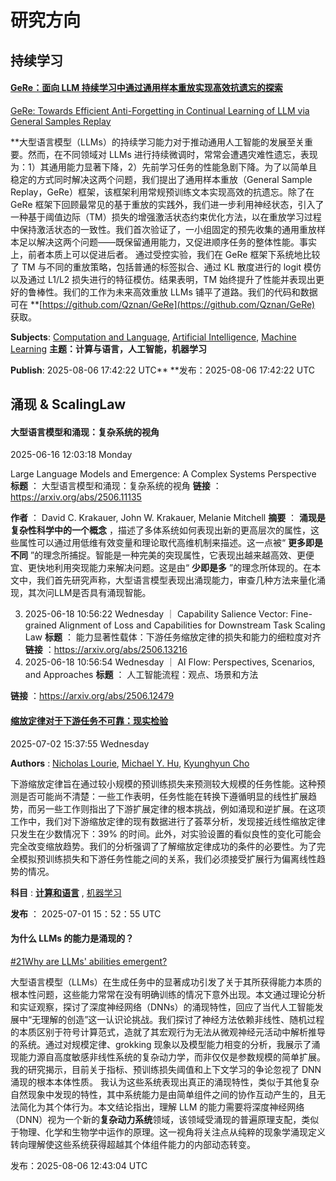 # 研究方向

## 持续学习

#### [GeRe：面向 LLM 持续学习中通过通用样本重放实现高效抗遗忘的探索](https://papers.cool/arxiv/2508.04676)

[GeRe: Towards Efficient Anti-Forgetting in Continual Learning of LLM via General Samples Replay ](https://papers.cool/arxiv/2508.04676)

**大型语言模型（LLMs）的持续学习能力对于推动通用人工智能的发展至关重要。然而，在不同领域对 LLMs 进行持续微调时，常常会遭遇灾难性遗忘，表现为：1）其通用能力显著下降，2）先前学习任务的性能急剧下降。为了以简单且稳定的方式同时解决这两个问题，我们提出了通用样本重放（General Sample Replay，GeRe）框架，该框架利用常规预训练文本实现高效的抗遗忘。除了在 GeRe 框架下回顾最常见的基于重放的实践外，我们进一步利用神经状态，引入了一种基于阈值边际（TM）损失的增强激活状态约束优化方法，以在重放学习过程中保持激活状态的一致性。我们首次验证了，一小组固定的预先收集的通用重放样本足以解决这两个问题——既保留通用能力，又促进顺序任务的整体性能。事实上，前者本质上可以促进后者。 通过受控实验，我们在 GeRe 框架下系统地比较了 TM 与不同的重放策略，包括普通的标签拟合、通过 KL 散度进行的 logit 模仿以及通过 L1/L2 损失进行的特征模仿。结果表明，TM 始终提升了性能并表现出更好的鲁棒性。我们的工作为未来高效重放 LLMs 铺平了道路。我们的代码和数据可在 **[https://github.com/Qznan/GeRe](https://github.com/Qznan/GeRe) 获取。

**Subjects**: [Computation and Language](https://papers.cool/arxiv/cs.CL), [Artificial Intelligence](https://papers.cool/arxiv/cs.AI), [Machine Learning](https://papers.cool/arxiv/cs.LG)
**主题：计算与语言，人工智能，机器学习**

**Publish**: 2025-08-06 17:42:22 UTC**
**发布：2025-08-06 17:42:22 UTC

## 涌现 & ScalingLaw

#### 大型语言模型和涌现：复杂系统的视角

2025-06-16 12:03:18 Monday

Large Language Models and Emergence: A Complex Systems Perspective
 **标题** ： 大型语言模型和涌现：复杂系统的视角
 **链接** ：https://arxiv.org/abs/2506.11135

 **作者** ： David C. Krakauer,  John W. Krakauer,  Melanie Mitchell
 **摘要** ： **涌现是复杂性科学中的一个概念** ，描述了多体系统如何表现出新的更高层次的属性，这些属性可以通过用低维有效变量和理论取代高维机制来描述。这一点被“ **更多即是不同** ”的理念所捕捉。智能是一种完美的突现属性，它表现出越来越高效、更便宜、更快地利用突现能力来解决问题。这是由“ **少即是多** ”的理念所体现的。在本文中，我们首先研究声称，大型语言模型表现出涌现能力，审查几种方法来量化涌现，其次问LLM是否具有涌现智能。

3. 2025-06-18 10:56:22 Wednesday ｜ Capability Salience Vector: Fine-grained Alignment of Loss and  Capabilities for Downstream Task Scaling Law
   **标题** ： 能力显著性载体：下游任务缩放定律的损失和能力的细粒度对齐
   **链接** ：https://arxiv.org/abs/2506.13216
4. 2025-06-18 10:56:54 Wednesday ｜ AI Flow: Perspectives, Scenarios, and Approaches
   **标题** ： 人工智能流程：观点、场景和方法

 **链接** ：https://arxiv.org/abs/2506.12479

#### **[缩放定律对于下游任务不可靠：现实检验](https://papers.cool/arxiv/2507.00885)**

2025-07-02 15:37:55 Wednesday

 **Authors** : [Nicholas Lourie](https://arxiv.org/search/?searchtype=author&query=Nicholas%20Lourie), [Michael Y. Hu](https://arxiv.org/search/?searchtype=author&query=Michael%20Y.%20Hu), [Kyunghyun Cho](https://arxiv.org/search/?searchtype=author&query=Kyunghyun%20Cho)

下游缩放定律旨在通过较小规模的预训练损失来预测较大规模的任务性能。这种预测是否可能尚不清楚：一些工作表明，任务性能在转换下遵循明显的线性扩展趋势，而另一些工作则指出了下游扩展定律的根本挑战，例如涌现和逆扩展。在这项工作中，我们对下游缩放定律的现有数据进行了荟萃分析，发现接近线性缩放定律只发生在少数情况下：39% 的时间。此外，对实验设置的看似良性的变化可能会完全改变缩放趋势。我们的分析强调了了解缩放定律成功的条件的必要性。为了完全模拟预训练损失和下游任务性能之间的关系，我们必须接受扩展行为偏离线性趋势的情况。

 **科目** :  **[计算和语言](https://papers.cool/arxiv/cs.CL)** , [机器学习](https://papers.cool/arxiv/cs.LG)

 **发布** ： 2025-07-01 15：52：55 UTC

#### 为什么 LLMs 的能力是涌现的？

[#21](https://arxiv.org/abs/2508.04401)[Why are LLMs&#39; abilities emergent?](https://papers.cool/arxiv/2508.04401) 

大型语言模型（LLMs）在生成任务中的显著成功引发了关于其所获得能力本质的根本性问题，这些能力常常在没有明确训练的情况下意外出现。本文通过理论分析和实证观察，探讨了深度神经网络（DNNs）的涌现特性，回应了当代人工智能发展中“无理解的创造”这一认识论挑战。我们探讨了神经方法依赖非线性、随机过程的本质区别于符号计算范式，造就了其宏观行为无法从微观神经元活动中解析推导的系统。通过对规模定律、grokking 现象以及模型能力相变的分析，我展示了涌现能力源自高度敏感非线性系统的复杂动力学，而非仅仅是参数规模的简单扩展。我的研究揭示，目前关于指标、预训练损失阈值和上下文学习的争论忽视了 DNN 涌现的根本本体性质。 我认为这些系统表现出真正的涌现特性，类似于其他复杂自然现象中发现的特性，其中系统能力是由简单组件之间的协作互动产生的，且无法简化为其个体行为。本文结论指出，理解 LLM 的能力需要将深度神经网络（DNN）视为一个新的**复杂动力系统**领域，该领域受涌现的普遍原理支配，类似于物理、化学和生物学中运作的原理。这一视角将关注点从纯粹的现象学涌现定义转向理解使这些系统获得超越其个体组件能力的内部动态转变。

发布：2025-08-06 12:43:04 UTC
